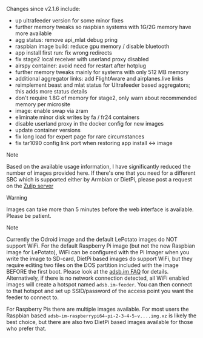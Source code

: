 Changes since v2.1.6 include:
- up ultrafeeder version for some minor fixes
- further memory tweaks so raspbian systems with 1G/2G memory have more available
- agg status: remove api_mlat debug pring
- raspbian image build: reduce gpu memory / disable bluetooth
- app install first run: fix wrong redirects
- fix stage2 local receiver with userland proxy disabled
- airspy container: avoid need for restart after hotplug
- further memory tweaks mainly for systems with only 512 MB memory
- additional aggregator links: add FlightAware and airplanes.live links
- reimplement beast and mlat status for Ultrafeeder based aggregators; this adds more status details
- don't require 1.8G of memory for stage2, only warn about recommended memory per microsite
- image: enable swap via zram
- eliminate minor disk writes by fa / fr24 containers
- disable userland proxy in the docker config for new images
- update container versions
- fix long load for expert page for rare circumstances
- fix tar1090 config link port when restoring app install <-> image

> [!NOTE]
> Based on the available usage information, I have significantly reduced the number of images provided here. If there's one that you need for a different SBC which is supported either by Armbian or DietPi, please post a request on the [Zulip server](https://adsblol.zulipchat.com/#narrow/stream/391168-adsb-feeder-image)

> [!WARNING]
> Images can take more than 5 minutes before the web interface is available. Please be patient.

> [!NOTE]
> Currently the Odroid image and the default LePotato images do NOT support WiFi. For the default Raspberry Pi image (but not the new Raspbian image for LePotato), WiFi can be configured with the Pi Imager when you write the image to SD-card, DietPi based images do support WiFi, but they require editing two files on the DOS partition included with the image BEFORE the first boot. Please look at the [adsb.im FAQ](https://adsb.im/faq) for details.
> Alternatively, if there is no network connection detected, all WiFi enabled images will create a hotspot named `adsb.im-feeder`. You can then connect to that hotspot and set up SSID/password of the access point you want the feeder to connect to.

For Raspberry Pis there are multiple images available. For most users the Raspbian based `adsb-im-raspberrypi64-pi-2-3-4-5-v....img.xz` is likely the best choice, but there are also two DietPi based images available for those who prefer that.



